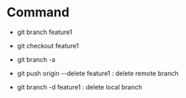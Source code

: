 # Command

- git branch feature1

- git checkout feature1

- git branch -a

- git push origin --delete feature1 : delete remote branch

- git branch -d feature1 : delete local branch
